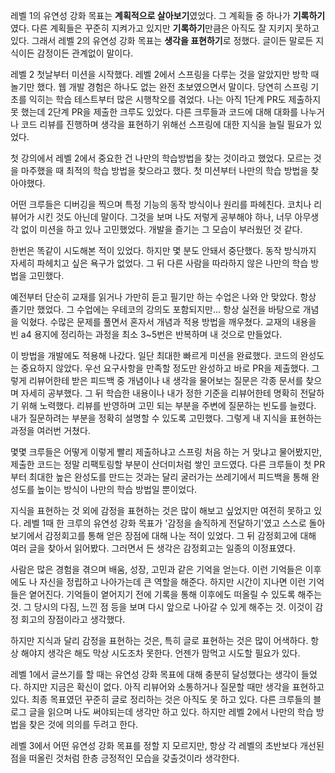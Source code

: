 레벨 1의 유연성 강화 목표는 **계획적으로 살아보기**였었다. 그 계획들 중 하나가 **기록하기**였다.
다른 계획들은 꾸준히 지켜가고 있지만 **기록하기**만큼은 아직도 잘 지키지 못하고 있다.
그래서 레벨 2의 유연성 강화 목표는 **생각을 표현하기**로 정했다. 글이든 말로든 지식이든 감정이든 관계없이 말이다.

레벨 2 첫날부터 미션을 시작했다. 레벨 2에서 스프링을 다루는 것을 알았지만 방학 때 놀기만 했다. 웹 개발 경험은 하나도 없는 완전 초보였으면서 말이다.
당연히 스프링 기초를 익히는 학습 테스트부터 많은 시행착오를 겪었다. 나는 아직 1단계 PR도 제출하지 못 했는데 2단계 PR을 제출한 크루도 있었다.
다른 크루들과 코드에 대해 대화를 나누거나 코드 리뷰를 진행하며 생각을 표현하기 위해선 스프링에 대한 지식을 늘릴 필요가 있었다.

첫 강의에서 레벨 2에서 중요한 건 나만의 학습방법을 찾는 것이라고 했었다. 모르는 것을 마주했을 때 최적의 학습 방법을 찾으라고 했다. 첫 미션부터 나만의 학습 방법을 찾아야했다.

어떤 크루들은 디버깅을 찍으며 특정 기능의 동작 방식이나 원리를 파헤친다. 코치나 리뷰어가 시킨 것도 아닌데 말이다.
그것을 보며 나도 저렇게 공부해야 하나, 너무 아무생각 없이 미션을 하고 있나 고민했었다.
개발을 즐기는 그 모습이 부러웠던 것 같다.

한번은 똑같이 시도해본 적이 있었다. 하지만 몇 분도 안돼서 중단했다. 동작 방식까지 자세히 파헤치고 싶은 욕구가 없었다.
그 뒤 다른 사람을 따라하지 않은 나만의 학습 방법을 고민했다.

예전부터 단순히 교재를 읽거나 가만히 듣고 필기만 하는 수업은 나와 안 맞았다. 항상 졸기만 했었다. 그 수업에는 우테코의 강의도 포함되지만...
항상 실전을 바탕으로 개념을 익혔다. 수많은 문제를 풀면서 혼자서 개념과 적용 방법을 깨우쳤다. 교재의 내용을 빈 a4 용지에 정리하는 과정을 최소 3~5번은 반복하며 내 것으로 만들었다.

이 방법을 개발에도 적용해 나갔다. 일단 최대한 빠르게 미션을 완료했다. 코드의 완성도는 중요하지 않았다. 우선 요구사항을 만족할 정도만 완성하고 바로 PR을 제출했다. 
그렇게 리뷰어한테 받은 피드백 중 개념이나 내 생각을 물어보는 질문은 각종 문서를 찾으며 자세히 공부했다. 그 뒤 학습한 내용이나 내가 정한 기준을 리뷰어한테 명확히 전달하기 위해 노력했다.
리뷰를 반영하며 고민 되는 부분을 주변에 질문하는 빈도를 늘렸다. 내가 질문하려는 부분을 정확히 설명할 수 있도록 고민했다.
그렇게 내 지식을 표현하는 과정을 여러번 거쳤다.

몇몇 크루들은 어떻게 이렇게 빨리 제출하냐고 스프링 처음 하는 거 맞냐고 물어봤지만, 제출한 코드는 정말 리팩토링할 부분이 산더미처럼 쌓인 코드였다.
다른 크루들이 첫 PR부터 최대한 높은 완성도를 만드는 것과는 달리 굴러가는 쓰레기에서 피드백을 통해 완성도를 높이는 방식이 나만의 학습 방법일 뿐이었다.

지식을 표현하는 것 외에 감정을 표현하는 것은 많이 해보고 싶었지만 여전히 못하고 있다. 
레벨 1때 한 크루의 유연성 강화 목표가 '감정을 솔직하게 전달하기'였고 스스로 돌아보기에서 감정회고를 통해 얻은 장점에 대해 나눈 적이 있었다.
그 뒤 감정회고에 대해 여러 글을 찾아서 읽어봤다. 그러면서 든 생각은 감정회고는 일종의 이정표였다.

사람은 많은 경험을 겪으며 배움, 성장, 고민과 같은 기억을 얻는다. 이런 기억들은 이후에도 나 자신을 정립하고 나아가는데 큰 역할을 해준다. 하지만 시간이 지나면 이런 기억들은 옅어진다. 
기억들이 옅어지기 전에 기록을 통해 이후에도 떠올릴 수 있도록 해주는 것. 그 당시의 다짐, 느낀 점 등을 보며 다시 앞으로 나아갈 수 있게 해주는 것. 이것이 감정 회고의 장점이라고 생각했다.

하지만 지식과 달리 감정을 표현하는 것은, 특히 글로 표현하는 것은 많이 어색하다. 항상 해야지 생각은 해도 막상 시도조차 못한다. 언젠가 맘먹고 시도할 필요가 있다.

레벨 1에서 글쓰기를 할 때는 유연성 강화 목표에 대해 충분히 달성했다는 생각이 들었다. 하지만 지금은 확신이 없다. 아직 리뷰어와 소통하거나 질문할 때만 생각을 표현하고 있다. 
최종 목표였던 꾸준히 글로 정리하는 것은 아직도 못 하고 있다. 다른 크루들의 블로그 글을 읽으며 나도 써야되는데 생각만 하고 있다.
하지만 레벨 2에서 나만의 학습 방법을 찾은 것에 의의를 두려고 한다.

레벨 3에서 어떤 유연성 강화 목표를 정할 지 모르지만, 항상 각 레벨의 초반보다 개선된 점을 떠올린 것처럼 한층 긍정적인 모습을 갖출것이라 생각한다.
